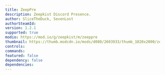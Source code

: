 ```yaml
---
title: ZeepPre
description: Zeepkist Discord Presence.
author: SliceTheDuck, SevenLost
authorSteamId:
version: 1.2.1
supported: true
modio: https://mod.io/g/zeepkist/m/zeeppre
thumbnail: https://thumb.modcdn.io/mods/d080/2603933/thumb_1020x2000/zeepre.1.png
controls:
commands:
featured: false
dependency: false
dependencies:
---
```

